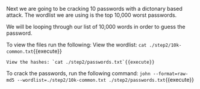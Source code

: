 Next we are going to be cracking 10 passwords with a dictonary based attack. The wordlist we are using is the top 10,000 worst passwords.

We will be looping through our list of 10,000 words in order to guess the password.

To view the files run the following:
	View the wordlist: `cat ./step2/10k-common.txt`{{execute}}

	View the hashes: `cat ./step2/passwords.txt`{{execute}}

To crack the passwords, run the following command:
	`john --format=raw-md5 --wordlist=./step2/10k-common.txt ./step2/passwords.txt`{{execute}}
